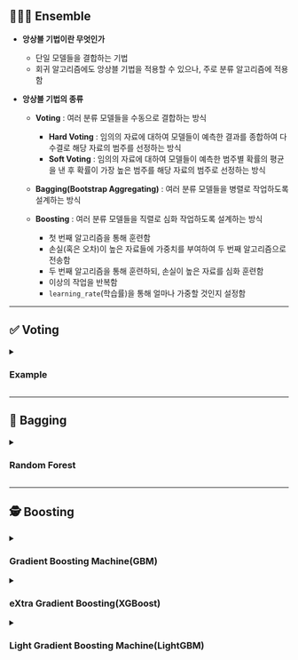 ## 👨‍👩‍👦 Ensemble

- **앙상블 기법이란 무엇인가**
    - 단일 모델들을 결합하는 기법
    - 회귀 알고리즘에도 앙상블 기법을 적용할 수 있으나, 주로 분류 알고리즘에 적용함

- **앙상블 기법의 종류**
    - **Voting** : 여러 분류 모델들을 수동으로 결합하는 방식
        - **Hard Voting** : 임의의 자료에 대하여 모델들이 예측한 결과를 종합하여 다수결로 해당 자료의 범주를 선정하는 방식
        - **Soft Voting** : 임의의 자료에 대하여 모델들이 예측한 범주별 확률의 평균을 낸 후 확률이 가장 높은 범주를 해당 자료의 범주로 선정하는 방식
    
    - **Bagging(Bootstrap Aggregating)** : 여러 분류 모델들을 병렬로 작업하도록 설계하는 방식
    
    - **Boosting** : 여러 분류 모델들을 직렬로 심화 작업하도록 설계하는 방식
        - 첫 번째 알고리즘을 통해 훈련함
        - 손실(혹은 오차)이 높은 자료들에 가중치를 부여하여 두 번째 알고리즘으로 전송함
        - 두 번째 알고리즘을 통해 훈련하되, 손실이 높은 자료를 심화 훈련함
        - 이상의 작업을 반복함
        - `learning_rate`(학습률)을 통해 얼마나 가중할 것인지 설정함

---

## ✅ Voting

<details><summary><h3>Example</h3></summary>

- **사용 방법**

    ```
    from sklearn.tree import DecisionTreeClassifier
    from sklearn.neighbors import KNeighborsClassifier
    from sklearn.linear_model import LogisticRegression
    from sklearn.ensemble import VotingClassifier
    from sklearn.metrics import accuracy_score

    # 결정 트리 알고리즘 인스턴스 생성
    dt_clf = DecisionTreeClassifier()

    # 최근접 이웃 알고리즘 인스턴스 생성
    knn_clf = KNeighborsClassifier()

    # 로지스틱 회귀 알고리즘 인스턴스 생성
    lg_clf = LogisticRegression()

    # soft voting을 통해 세 인스턴스를 결합하여 앙상블 알고리즘 인스턴스 생성
    voting_clf = VotingClassifier(
        estimators = [('DT', dt_clf), ('KNN', knn_clf), ('LG', lg_clf)],
        voting = 'soft'
        )

    # 훈련용 데이터 세트를 통해 인스턴스를 훈련시켜서 모델 설계
    voting_clf.fit(X_train, y_train)

    # 평가용 데이터 세트를 통해 예측
    y_predict = voting_clf.predict(X_test)

    # 대표적인 성능 평가 지표인 결정계수를 통해 성능 평가
    score = accuracy_score(y_test, y_predict)
    print(score)
    ```

- **주요 하이퍼파라미터**
    - `estimators` : 동원할 알고리즘 인스턴스 리스트
    
    - `voting = hard` : 설계 방식
        - `hard` : hard voting
        - `soft` : soft voting

</details>

---

## 🤝 Bagging

<details><summary><h3>Random Forest</h3></summary>

- **정의**

- **사용 방법**

    ```

    ```

- **주요 하이퍼파라미터**

</details>

---

## 🕵️ Boosting

<details><summary><h3>Gradient Boosting Machine(GBM)</h3></summary>

- **정의**

- **사용 방법**

    ```
    from sklearn.ensemble import GradientBoostingClassifier
    from sklearn.metrics import accuracy_score
    
    # GBM 알고리즘 인스턴스 생성
    gb_clf = GradientBoostingClassifier(
        random_state = 121, 
        learning_rate = 0.1, 
        n_estimators = 100)

    # 훈련용 데이터 세트를 통해 인스턴스를 훈련시켜서 모델 설계
    gb_clf.fit(X_train, y_train)
    
    # 평가용 데이터 세트를 통해 예측
    y_predict = gb_clf.predict(X_test)
    
    # 대표적인 성능 평가 지표인 결정계수를 통해 성능 평가
    socre = accuracy_score(y_test, y_predict)
    print(score)
    ```

- **주요 하이퍼파라미터**

</details>

<details><summary><h3>eXtra Gradient Boosting(XGBoost)</h3></summary>

- **정의**
    - 병렬 처리가 불가능하여 속도가 느리고 과적합이 발생할 우려가 있는 GBM 알고리즘을 보완함
    - 내장된 교차검증 절차를 통해 예측 성능이 향상되지 않을 경우 Early Stopping할 수 있음

- **사용 방법**

    ```
    from xgboost import XGBClassifier
    from sklearn.metrics import accuracy_score
    
    # XGB 알고리즘 인스턴스 생성
    xgb_clf = XGBClassifier(
        random_state = 121, 
        n_estimators = 100, 
        learning_rate = 0.1
        )
    
    # 교차검증 시 사용할 데이터 세트 구성
    evals = [(X_val, y_val)]

    # 훈련용 데이터 세트를 통해 인스턴스를 훈련시켜서 모델 설계
    # 검증용 데이터 세트를 통해 교차검증
    # 훈련 최대 횟수를 400회로 제한
    xgb_clf.fit(
        X_train, y_train,
        early_stopping_rounds = 400, 
        eval_set = evals,
        eval_metric = 'logloss'
        )

    # 평가용 데이터 세트를 통해 예측
    y_predict = xgb_clf.predict(X_test)
    
    # 대표적인 성능 평가 지표인 결정계수를 통해 성능 평가
    socre = accuracy_score(y_test, y_predict)
    print(score)
    ```

- **주요 하이퍼파라미터**
    - `random_state = None`

    - `n_estimators = 100` : 동원할 모델의 개수
    
    - `learning_rate = 0.1` : 학습률
    
    - `early_stopping_rounds` : 학습이 장기화될 경우 조기 종료하기 위하여 최대 학습 횟수 설정
    
    - `eval_set` : 성능 교차검증에 사용할 데이터 세트
        - 데이터 세트 분할 시 우선 훈련용과 평가용으로 분할함
        - 이후 훈련용 데이터 세트를 훈련용과 검증용으로 재분할함
    
    - `eval_metric` : 교차검증 시 사용할 평가 지표
        - `logloss` : 이항분류분석 교차검증 시 평가 지표
        - `multi-logloss` : 다항분류분석 교차검증 시 평가 지표

- **다음을 통해 학습된 모델이 계산한 설명변수별 가중치를 확인할 수 있음**

    ```
    from xgboost import plot_importance
    print(plot_importance(xgb_clf))
    ```

</details>

<details><summary><h3>Light Gradient Boosting Machine(LightGBM)</h3></summary>

- **정의**

- **사용 방법**

    ```
    from sklearn.ensemble import GradientBoostingClassifier
    from sklearn.metrics import accuracy_score
    
    gb_clf = GradientBoostingClassifier(
        random_state = 121, 
        learning_rate = 0.1, 
        n_estimators = 100)

    gb_clf.fit(X_train, y_train)
    
    y_predict = gb_clf.predict(X_test)
    
    socre = accuracy_score(y_test, y_predict)
    print(score)
    ```

- **주요 하이퍼파라미터**

</details>